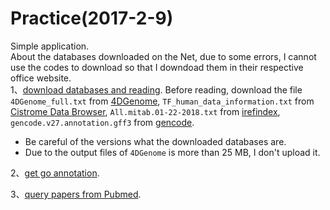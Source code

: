 # Practice(2017-2-9)
Simple application.<br>
About the databases downloaded on the Net, due to some errors, I cannot use the codes to download so that I downdoad them in their respective office website.<br>
1、[download databases and reading](https://github.com/Chengshu21/Practice-2017-2-9/tree/master/Download%20and%20read).
Before reading, download the file `4DGenome_full.txt` from [4DGenome](https://4dgenome.research.chop.edu/), `TF_human_data_information.txt` from [Cistrome Data Browser](http://cistrome.org/db/#/), `All.mitab.01-22-2018.txt` from [irefindex](http://irefindex.org/wiki/index.php?title=iRefIndex), `gencode.v27.annotation.gff3` from [gencode](https://www.gencodegenes.org/releases/current.html).<br>
* Be careful of the versions what the downloaded databases are.<br>
* Due to the output files of `4DGenome` is more than 25 MB, I don't upload it.<br> 

2、[get go annotation](https://github.com/Chengshu21/Practice-2017-2-9/blob/master/get%20Go%20annotation/get%20GO%20annotation.R).<br>

3、[query papers from Pubmed](https://github.com/Chengshu21/Practice-2017-2-9/blob/master/query%20papers%20from%20PubMed/query%20papers%20from%20PubMed.R).
